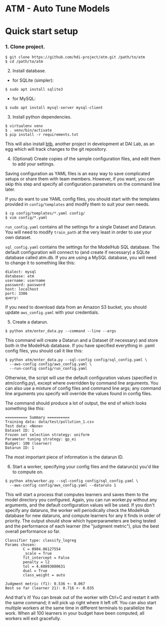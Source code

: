 ATM - Auto Tune Models
====

# Quick start setup

### 1. Clone project.
```
$ git clone https://github.com/hdi-project/atm.git /path/to/atm
$ cd /path/to/atm
```

2. Install database.
- for SQLite (simpler):
```
$ sudo apt install sqlite3
```

- for MySQL: 
```
$ sudo apt install mysql-server mysql-client
```

3. Install python dependencies.
```
$ virtualenv venv
$ . venv/bin/activate
$ pip install -r requirements.txt
```
This will also install [btb](https://github.com/hdi-project/btb), another
project in development at DAI Lab, as an egg which will track changes to the git
repository.

4. (Optional) Create copies of the sample configuration files, and edit them to
   add your settings. 

Saving configuration as YAML files is an easy way to save complicated setups or
share them with team members. However, if you want, you can skip this step and
specify all configuration parameters on the command line later.

If you do want to use YAML config files, you should start with the templates
provided in `config/templates` and modify them to suit your own needs.
```
$ cp config/templates/*.yaml config/
$ vim config/*.yaml
```

`run_config.yaml` contains all the settings for a single Dataset and Datarun.
You will need to modify `train_path` at the very least in order to use your own
dataset.

`sql_config.yaml` contains the settings for the ModelHub SQL database. The
default configuration will connect to (and create if necessary) a SQLite
database called atm.db. If you are using a MySQL database, you will need to
change it to something like this: 

    dialect: mysql
    database: atm
    username: username
    password: password
    host: localhost
    port: 3306
    query:

If you need to download data from an Amazon S3 bucket, you should update
`aws_config.yaml` with your credentials.

5. Create a datarun.
```
$ python atm/enter_data.py --command --line --args
```

This command will create a Datarun and a Dataset (if necessary) and store both
in the ModelHub database. If you have specified everything in .yaml config
files, you should call it like this:

```
$ python atm/enter_data.py --sql-config config/sql_config.yaml \
  --aws-config config/aws_config.yaml \
  --run-config config/run_config.yaml
```

Otherwise, the script will use the default configuration values (specified in
atm/config.py), except where overridden by command line arguments. You can also
use a mixture of config files and command line args; any command line arguments
you specify will override the values found in config files.

The command should produce a lot of output, the end of which looks something
like this:

    ========== Summary ==========
    Training data: data/test/pollution_1.csv
    Test data: <None>
    Dataset ID: 1
    Frozen set selection strategy: uniform
    Parameter tuning strategy: gp_ei
    Budget: 100 (learner)
    Datarun ID: 1

The most important piece of information is the datarun ID.

6. Start a worker, specifying your config files and the datarun(s) you'd like to
   compute on.
```
$ python atm/worker.py --sql-config config/sql_config.yaml \
  --aws-config config/aws_config.yaml --dataruns 1
```

This will start a process that computes learners and saves them to the model
directory you configured. Again, you can run worker.py without any arguments,
and the default configuration values will be used. If you don't specify any
dataruns, the worker will periodically check the ModelHub database for new
dataruns, and compute learners for any it finds in order of priority.  The
output should show which hyperparameters are being tested and the performance of
each learner (the "judgment metric"), plus the best overall performance so far.

    Classifier type: classify_logreg
    Params chosen:
            C = 8904.06127554
            _scale = True
            fit_intercept = False
            penalty = l2
            tol = 4.60893080631
            dual = True
            class_weight = auto

    Judgment metric (f1): 0.536 +- 0.067
    Best so far (learner 21): 0.716 +- 0.035

And that's it! You can break out of the worker with Ctrl+C and restart it with
the same command; it will pick up right where it left off. You can also start
multiple workers at the same time in different terminals to parallelize the
work. When all 100 learners in your budget have been computed, all workers will
exit gracefully.

<!--## Testing Tuners and Selectors-->

<!--The script `test_btb.py`, in the main directory, allows you to test different-->
<!--BTB Tuners and Selectors using ATM. You will need AWS access keys from DAI lab-->
<!--in order to download data from the S3 bucket. To use the script, -->
<!--config file as described above, then add the following fields (replacing the-->
<!--API keys with your own):-->

<!--```-->
<!--[aws]-->
<!--access_key: YOURACCESSKEY-->
<!--secret_key: YoUrSECr3tKeY-->
<!--s3_bucket: mit-dai-delphi-datastore-->
<!--s3_folder: downloaded-->
<!--```-->

<!--Then, add the name of the data file you want to test:-->

<!--```-->
<!--[data]-->
<!--alldatapath: filename.csv-->
<!--```-->

<!--To test a custom implementation of a BTB tuner or selector, define a new class called:-->
  <!--* for Tuners, CustomTuner (inheriting from btb.tuning.Tuner)-->
  <!--* for Selectors, CustomSelector (inheriting from btb.selection.Selector)-->
<!--You can see examples of custom implementations in-->
<!--btb/selection/custom\_selector.py and btb/tuning/custom\_tuning.py. Then, run-->
<!--the script:-->

<!--```-->
<!--python test_btb.py --config config/atm.cnf --tuner /path/to/custom_tuner.py --selector /path/to/custom_selector.py-->
<!--```-->

<!--This will create a new datarun and start a worker to run it to completion. You-->
<!--can also choose to use the default tuners and selectors included with BTB:-->

<!--```-->
<!--python test_btb.py --config config/atm.cnf --tuner gp --selector ucb1-->
<!--```-->

<!--Note: Any dataset with less than 30 samples will fail for the DBN classifier unless the DBN `minibatch_size` constant is changed to match the number of samples.-->
